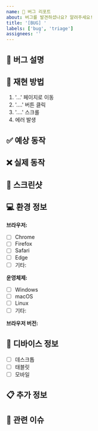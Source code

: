 ```yaml
---
name: 🐛 버그 리포트
about: 버그를 발견하셨나요? 알려주세요!
title: '[BUG] '
labels: ['bug', 'triage']
assignees: ''
---
```


## 🐛 버그 설명
<!-- 어떤 버그인지 명확하게 설명해주세요 -->

## 🔄 재현 방법
<!-- 버그를 재현하는 단계를 설명해주세요 -->
1. '...' 페이지로 이동
2. '....' 버튼 클릭
3. '....' 스크롤
4. 에러 발생

## ✅ 예상 동작
<!-- 정상적으로 동작했을 때의 모습을 설명해주세요 -->

## ❌ 실제 동작
<!-- 실제로 발생한 문제를 설명해주세요 -->

## 📸 스크린샷
<!-- 가능하다면 스크린샷을 첨부해주세요 -->

## 💻 환경 정보
**브라우저:**
- [ ] Chrome
- [ ] Firefox
- [ ] Safari
- [ ] Edge
- [ ] 기타: 

**운영체제:**
- [ ] Windows
- [ ] macOS
- [ ] Linux
- [ ] 기타: 

**브라우저 버전:** <!-- 예: Chrome 120.0.6099.109 -->

## 📱 디바이스 정보
- [ ] 데스크톱
- [ ] 태블릿
- [ ] 모바일

## 📋 추가 정보
<!-- 버그와 관련된 추가 정보가 있다면 작성해주세요 -->

## 🔗 관련 이슈
<!-- 관련된 이슈가 있다면 링크해주세요 --> 
